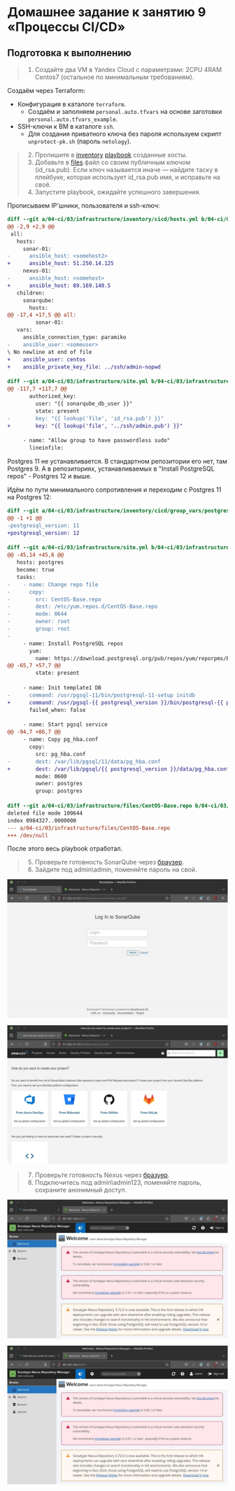 # Домашнее задание к занятию 9 «Процессы CI/CD»



## Подготовка к выполнению


> 1. Создайте два VM в Yandex Cloud с параметрами: 2CPU 4RAM Centos7 (остальное по минимальным требованиям).


Создаём через Terraform:

* Конфигурация в каталоге `terraform`.
    * Создаём и заполняем `personal.auto.tfvars` на основе заготовки `personal.auto.tfvars_example`.
* SSH-ключи к ВМ в каталоге `ssh`.
    * Для создания приватного ключа без пароля используем скрипт `unprotect-pk.sh` (пароль `netology`).


> 2. Пропишите в [inventory](./infrastructure/inventory/cicd/hosts.yml) [playbook](./infrastructure/site.yml) созданные хосты.
> 3. Добавьте в [files](./infrastructure/files/) файл со своим публичным ключом (id_rsa.pub). Если ключ называется иначе — найдите таску в плейбуке, которая использует id_rsa.pub имя, и исправьте на своё.
> 4. Запустите playbook, ожидайте успешного завершения.


Прописываем IP'шники, пользователя и ssh-ключ:

```diff
diff --git a/04-ci/03/infrastructure/inventory/cicd/hosts.yml b/04-ci/03/infrastructure/inventory/cicd/hosts.yml
@@ -2,9 +2,9 @@
 all:
   hosts:
     sonar-01:
-      ansible_host: <somehost2>
+      ansible_host: 51.250.14.125
     nexus-01:
-      ansible_host: <somehost>
+      ansible_host: 89.169.140.5
   children:
     sonarqube:
       hosts:
@@ -17,4 +17,5 @@ all:
         sonar-01:
   vars:
     ansible_connection_type: paramiko
-    ansible_user: <someuser>
\ No newline at end of file
+    ansible_user: centos
+    ansible_private_key_file: ../ssh/admin-nopwd

diff --git a/04-ci/03/infrastructure/site.yml b/04-ci/03/infrastructure/site.yml
@@ -117,7 +117,7 @@
       authorized_key:
         user: "{{ sonarqube_db_user }}"
         state: present
-        key: "{{ lookup('file', 'id_rsa.pub') }}"
+        key: "{{ lookup('file', '../ssh/admin.pub') }}"
 
     - name: "Allow group to have passwordless sudo"
       lineinfile:
```

Postgres 11 не устанавливается.
В стандартном репозитории его нет, там Postgres 9.
А в репозиториях, устанавливаемых в "Install PostgreSQL repos" - Postgres 12 и выше.

Идём по пути минимального сопротивления и переходим с Postgres 11 на Postgres 12:

```diff
diff --git a/04-ci/03/infrastructure/inventory/cicd/group_vars/postgres.yml b/04-ci/03/infrastructure/inventory/cicd/group_vars/postgres.yml
@@ -1 +1 @@
-postgresql_version: 11
+postgresql_version: 12

diff --git a/04-ci/03/infrastructure/site.yml b/04-ci/03/infrastructure/site.yml
@@ -45,14 +45,6 @@
   hosts: postgres
   become: true
   tasks:
-    - name: Change repo file
-      copy:
-        src: CentOS-Base.repo
-        dest: /etc/yum.repos.d/CentOS-Base.repo
-        mode: 0644
-        owner: root
-        group: root
-
     - name: Install PostgreSQL repos
       yum:
         name: https://download.postgresql.org/pub/repos/yum/reporpms/EL-7-x86_64/pgdg-redhat-repo-latest.noarch.rpm
@@ -65,7 +57,7 @@
         state: present
 
     - name: Init template1 DB
-      command: /usr/pgsql-11/bin/postgresql-11-setup initdb
+      command: /usr/pgsql-{{ postgresql_version }}/bin/postgresql-{{ postgresql_version }}-setup initdb
       failed_when: false
 
     - name: Start pgsql service
@@ -94,7 +86,7 @@
     - name: Copy pg_hba.conf
       copy:
         src: pg_hba.conf
-        dest: /var/lib/pgsql/11/data/pg_hba.conf
+        dest: /var/lib/pgsql/{{ postgresql_version }}/data/pg_hba.conf
         mode: 0600
         owner: postgres
         group: postgres

diff --git a/04-ci/03/infrastructure/files/CentOS-Base.repo b/04-ci/03/infrastructure/files/CentOS-Base.repo
deleted file mode 100644
index 0984327..0000000
--- a/04-ci/03/infrastructure/files/CentOS-Base.repo
+++ /dev/null
```

После этого весь playbook отработал.


> 5. Проверьте готовность SonarQube через [браузер](http://localhost:9000).
> 6. Зайдите под admin\admin, поменяйте пароль на свой.


![Sonar - initial](files/sonar-0.jpg)

![Sonar - initial](files/sonar-1.jpg)


> 7. Проверьте готовность Nexus через [бразуер](http://localhost:8081).
> 8. Подключитесь под admin\admin123, поменяйте пароль, сохраните анонимный доступ.


![Nexus - initial](files/nexus-0.jpg)

![Nexus - initial](files/nexus-1.jpg)
